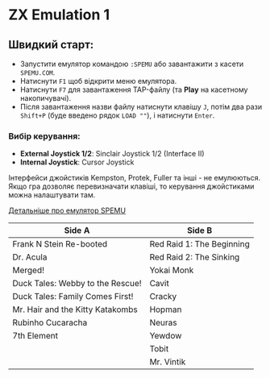 # ZX Emulation 1

## Швидкий старт:

- Запустити емулятор командою `:SPEMU` або завантажити з касети `SPEMU.COM`.
- Натиснути `F1` щоб відкрити меню емулятора.
- Натиснути `F7` для завантаження TAP-файлу (та **Play** на касетному накопичувачі).
- Після завантаження назви файлу натиснути клавішу `J`, потім два рази `Shift+P` (буде введено рядок `LOAD ""`), і натиснути `Enter`.

### Вибір керування:

- **External Joystick 1/2**: Sinclair Joystick 1/2 (Interface II)
- **Internal Joystick**: Cursor Joystick

Інтерфейси джойстиків Kempston, Protek, Fuller та інші - не емулюються.  
Якщо гра дозволяє перевизначати клавіші, то керування джойстиками можна налаштувати там.

[Детальніше про емулятор SPEMU](../../software/se-spemu.md)

| **Side A**                       | **Side B**                |
| -------------------------------- | ------------------------- |
| Frank N Stein Re-booted          | Red Raid 1: The Beginning |
| Dr. Acula                        | Red Raid 2: The Sinking   |
| Merged!                          | Yokai Monk                |
| Duck Tales: Webby to the Rescue! | Cavit                     |
| Duck Tales: Family Comes First!  | Cracky                    |
| Mr. Hair and the Kitty Katakombs | Hopman                    |
| Rubinho Cucaracha                | Neuras                    |
| 7th Element                      | Yewdow                    |
|                                  | Tobit                     |
|                                  | Mr. Vintik                | 

